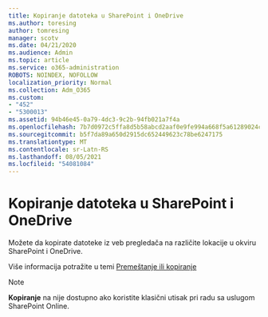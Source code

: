 ```yaml
---
title: Kopiranje datoteka u SharePoint i OneDrive
ms.author: toresing
author: tomresing
manager: scotv
ms.date: 04/21/2020
ms.audience: Admin
ms.topic: article
ms.service: o365-administration
ROBOTS: NOINDEX, NOFOLLOW
localization_priority: Normal
ms.collection: Adm_O365
ms.custom:
- "452"
- "5300013"
ms.assetid: 94b46e45-0a79-4dc3-9c2b-94fb021a7f4a
ms.openlocfilehash: 7b7d0972c5ffa8d5b58abcd2aaf0e9fe994a668f5a61289024c98f0cc0242547
ms.sourcegitcommit: b5f7da89a650d2915dc652449623c78be6247175
ms.translationtype: MT
ms.contentlocale: sr-Latn-RS
ms.lasthandoff: 08/05/2021
ms.locfileid: "54081084"
---
```

# <a name="copy-files-in-sharepoint-and-onedrive"></a>Kopiranje datoteka u SharePoint i OneDrive

Možete da kopirate datoteke iz veb pregledača na različite lokacije u okviru SharePoint i OneDrive.

Više informacija potražite u temi [Premeštanje ili kopiranje](https://support.microsoft.com/office/00e2f483-4df3-46be-a861-1f5f0c1a87bc)

> [!NOTE]
> **Kopiranje** na nije dostupno ako koristite klasični utisak pri radu sa uslugom SharePoint Online.
